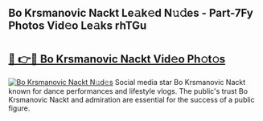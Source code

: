 ## Bo Krsmanovic Nackt Le𝚊k𝚎d N𝚞𝚍es - Part-7Fy Photos Vid𝚎o Le𝚊ks rhTGu

# <h2><a href="http://fb34ee.evod.top/?m=Bo+Krsmanovic+Nackt">🔗 👉🔴 Bo Krsmanovic Nackt Vid𝚎o Ph𝚘t𝚘s</a></h2>

[![Bo Krsmanovic Nackt N𝚞d𝚎s](https://i.imgur.com/8V9OHl7.gif)](http://fb34ee.evod.top/?m=Bo+Krsmanovic+Nackt)
Social media star Bo Krsmanovic Nackt known for dance performances and lifestyle vlogs. The public's trust Bo Krsmanovic Nackt and admiration are essential for the success of a public figure. 

